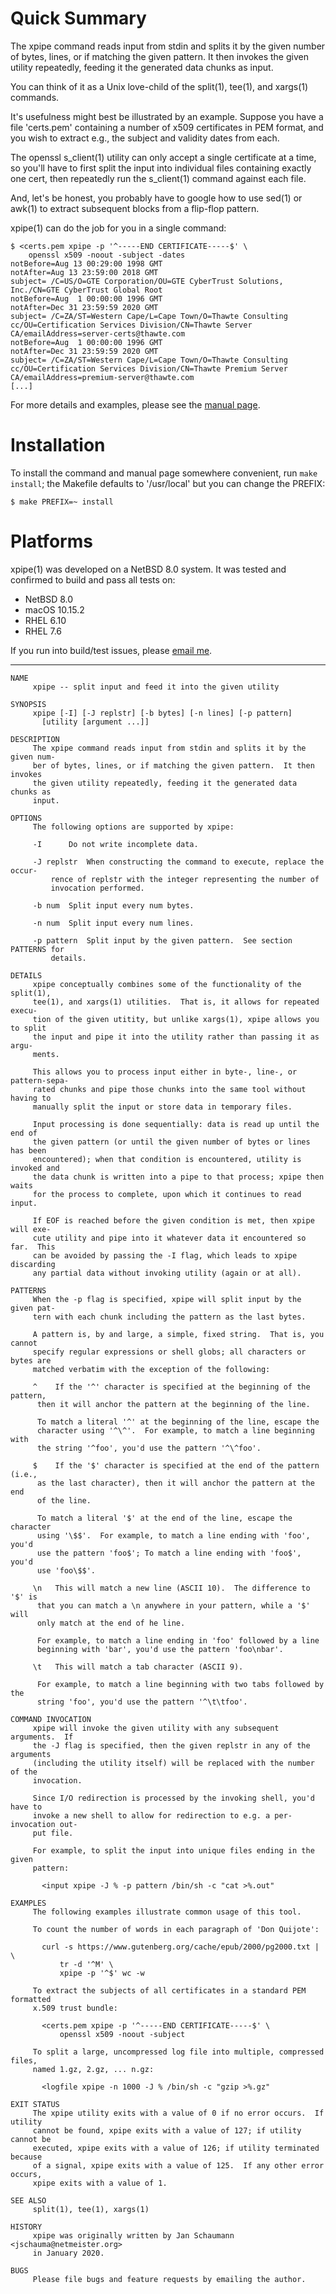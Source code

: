 Quick Summary
=============

The xpipe command reads input from stdin and splits it
by the given number of bytes, lines, or if matching
the given pattern.  It then invokes the given utility
repeatedly, feeding it the generated data chunks as
input.

You can think of it as a Unix love-child of the
split(1), tee(1), and xargs(1) commands.

It's usefulness might best be illustrated by an
example.  Suppose you have a file 'certs.pem'
containing a number of x509 certificates in PEM
format, and you wish to extract e.g., the subject and
validity dates from each.

The openssl s\_client(1) utility can only accept a
single certificate at a time, so you'll have to
first split the input into individual files containing
exactly one cert, then repeatedly run the s\_client(1)
command against each file.

And, let's be honest, you probably have to google how
to use sed(1) or awk(1) to extract subsequent blocks
from a flip-flop pattern.

xpipe(1) can do the job for you in a single command:

```
$ <certs.pem xpipe -p '^-----END CERTIFICATE-----$' \
	openssl x509 -noout -subject -dates
notBefore=Aug 13 00:29:00 1998 GMT
notAfter=Aug 13 23:59:00 2018 GMT
subject= /C=US/O=GTE Corporation/OU=GTE CyberTrust Solutions, Inc./CN=GTE CyberTrust Global Root
notBefore=Aug  1 00:00:00 1996 GMT
notAfter=Dec 31 23:59:59 2020 GMT
subject= /C=ZA/ST=Western Cape/L=Cape Town/O=Thawte Consulting cc/OU=Certification Services Division/CN=Thawte Server CA/emailAddress=server-certs@thawte.com
notBefore=Aug  1 00:00:00 1996 GMT
notAfter=Dec 31 23:59:59 2020 GMT
subject= /C=ZA/ST=Western Cape/L=Cape Town/O=Thawte Consulting cc/OU=Certification Services Division/CN=Thawte Premium Server CA/emailAddress=premium-server@thawte.com
[...]
```

For more details and examples, please see the
[manual page](https://github.com/jschauma/xpipe/blob/master/doc/xpipe.1.txt).

Installation
============

To install the command and manual page somewhere
convenient, run `make install`; the Makefile defaults
to '/usr/local' but you can change the PREFIX:

```
$ make PREFIX=~ install
```

Platforms
=========

xpipe(1) was developed on a NetBSD 8.0 system.  It was
tested and confirmed to build and pass all tests on:

- NetBSD 8.0
- macOS 10.15.2
- RHEL 6.10
- RHEL 7.6

If you run into build/test issues, please [email
me](mailto:jschauma@netmeister.org).

---

```
NAME
     xpipe -- split input and feed it into the given utility

SYNOPSIS
     xpipe [-I] [-J replstr] [-b bytes] [-n lines] [-p pattern]
	   [utility [argument ...]]

DESCRIPTION
     The xpipe command reads input from stdin and splits it by the given num-
     ber of bytes, lines, or if matching the given pattern.  It then invokes
     the given utility repeatedly, feeding it the generated data chunks as
     input.

OPTIONS
     The following options are supported by xpipe:

     -I		 Do not write incomplete data.

     -J replstr	 When constructing the command to execute, replace the occur-
		 rence of replstr with the integer representing the number of
		 invocation performed.

     -b num	 Split input every num bytes.

     -n num	 Split input every num lines.

     -p pattern	 Split input by the given pattern.  See section PATTERNS for
		 details.

DETAILS
     xpipe conceptually combines some of the functionality of the split(1),
     tee(1), and xargs(1) utilities.  That is, it allows for repeated execu-
     tion of the given utitity, but unlike xargs(1), xpipe allows you to split
     the input and pipe it into the utility rather than passing it as argu-
     ments.

     This allows you to process input either in byte-, line-, or pattern-sepa-
     rated chunks and pipe those chunks into the same tool without having to
     manually split the input or store data in temporary files.

     Input processing is done sequentially: data is read up until the end of
     the given pattern (or until the given number of bytes or lines has been
     encountered); when that condition is encountered, utility is invoked and
     the data chunk is written into a pipe to that process; xpipe then waits
     for the process to complete, upon which it continues to read input.

     If EOF is reached before the given condition is met, then xpipe will exe-
     cute utility and pipe into it whatever data it encountered so far.	 This
     can be avoided by passing the -I flag, which leads to xpipe discarding
     any partial data without invoking utility (again or at all).

PATTERNS
     When the -p flag is specified, xpipe will split input by the given pat-
     tern with each chunk including the pattern as the last bytes.

     A pattern is, by and large, a simple, fixed string.  That is, you cannot
     specify regular expressions or shell globs; all characters or bytes are
     matched verbatim with the exception of the following:

     ^	  If the '^' character is specified at the beginning of the pattern,
	  then it will anchor the pattern at the beginning of the line.

	  To match a literal '^' at the beginning of the line, escape the
	  character using '^\^'.  For example, to match a line beginning with
	  the string '^foo', you'd use the pattern '^\^foo'.

     $	  If the '$' character is specified at the end of the pattern (i.e.,
	  as the last character), then it will anchor the pattern at the end
	  of the line.

	  To match a literal '$' at the end of the line, escape the character
	  using '\$$'.	For example, to match a line ending with 'foo', you'd
	  use the pattern 'foo$'; To match a line ending with 'foo$', you'd
	  use 'foo\$$'.

     \n	  This will match a new line (ASCII 10).  The difference to '$' is
	  that you can match a \n anywhere in your pattern, while a '$' will
	  only match at the end of he line.

	  For example, to match a line ending in 'foo' followed by a line
	  beginning with 'bar', you'd use the pattern 'foo\nbar'.

     \t	  This will match a tab character (ASCII 9).

	  For example, to match a line beginning with two tabs followed by the
	  string 'foo', you'd use the pattern '^\t\tfoo'.

COMMAND INVOCATION
     xpipe will invoke the given utility with any subsequent arguments.	 If
     the -J flag is specified, then the given replstr in any of the arguments
     (including the utility itself) will be replaced with the number of the
     invocation.

     Since I/O redirection is processed by the invoking shell, you'd have to
     invoke a new shell to allow for redirection to e.g. a per-invocation out-
     put file.

     For example, to split the input into unique files ending in the given
     pattern:

	   <input xpipe -J % -p pattern /bin/sh -c "cat >%.out"

EXAMPLES
     The following examples illustrate common usage of this tool.

     To count the number of words in each paragraph of 'Don Quijote':

	   curl -s https://www.gutenberg.org/cache/epub/2000/pg2000.txt | \
		   tr -d '^M' \
		   xpipe -p '^$' wc -w

     To extract the subjects of all certificates in a standard PEM formatted
     x.509 trust bundle:

	   <certs.pem xpipe -p '^-----END CERTIFICATE-----$' \
		   openssl x509 -noout -subject

     To split a large, uncompressed log file into multiple, compressed files,
     named 1.gz, 2.gz, ... n.gz:

	   <logfile xpipe -n 1000 -J % /bin/sh -c "gzip >%.gz"

EXIT STATUS
     The xpipe utility exits with a value of 0 if no error occurs.  If utility
     cannot be found, xpipe exits with a value of 127; if utility cannot be
     executed, xpipe exits with a value of 126; if utility terminated because
     of a signal, xpipe exits with a value of 125.  If any other error occurs,
     xpipe exits with a value of 1.

SEE ALSO
     split(1), tee(1), xargs(1)

HISTORY
     xpipe was originally written by Jan Schaumann <jschauma@netmeister.org>
     in January 2020.

BUGS
     Please file bugs and feature requests by emailing the author.
```
